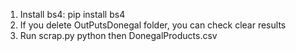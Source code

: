 1. Install bs4:
    pip install bs4
2. If you delete OutPutsDonegal folder, you can check clear results
3. Run scrap.py python then DonegalProducts.csv
